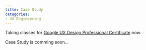 ```yaml
---
title: Case Study
categories:
- UX Engineering
---
```

Taking classes for [Google UX Design Professional Certificate](https://www.coursera.org/professional-certificates/google-ux-design) now.

Case Study is comming soon...
